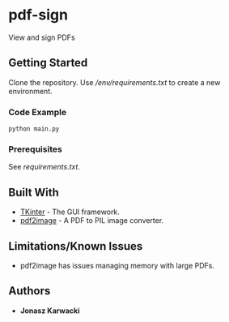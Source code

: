 # pdf-sign
View and sign PDFs
## Getting Started
Clone the repository. Use */env/requirements.txt* to create a new environment.
### Code Example
`python main.py`

### Prerequisites
See *requirements.txt*.

## Built With
* [TKinter](https://docs.python.org/3/library/tk.html) - The GUI framework.
* [pdf2image](https://github.com/Belval/pdf2image) - A PDF to PIL image converter.

## Limitations/Known Issues
* pdf2image has issues managing memory with large PDFs.

## Authors
* **Jonasz Karwacki**
